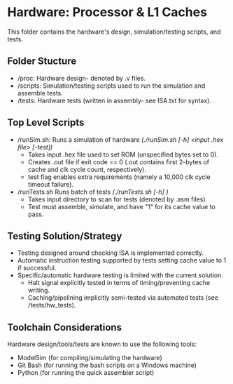 # Hardware: Processor & L1 Caches
This folder contains the hardware's design, simulation/testing scripts, and tests.

## Folder Stucture
- /proc: Hardware design- denoted by .v files.
- /scripts: Simulation/testing scripts used to run the simulation and assemble tests.
- /tests: Hardware tests (written in assembly- see ISA.txt for syntax).

## Top Level Scripts
- /runSim.sh: Runs a simulation of hardware *(./runSim.sh [-h] <input .hex file> [-test])*
  - Takes input .hex file used to set ROM (unspecified bytes set to 0).
  - Creates .out file if exit code == 0 (.out contains first 2-bytes of cache and clk cycle count, respectively).
  - test flag enables extra requirements (namely a 10,000 clk cycle timeout failure).
- /runTests.sh Runs batch of tests *(./runTests.sh [-h] <directory>)*
  - Takes input directory to scan for tests (denoted by .asm files).
  - Test must assemble, simulate, and have "1" for its cache value to pass.

## Testing Solution/Strategy
- Testing designed around checking ISA is implemented correctly.
- Automatic instruction testing supported by tests setting cache value to 1 if successful.
- Specific/automatic hardware testing is limited with the current solution.
  - Halt signal explicitly tested in terms of timing/preventing cache writing.
  - Caching/pipelining implicitly semi-tested via automated tests (see /tests/hw_tests).

## Toolchain Considerations
Hardware design/tools/tests are known to use the following tools:
- ModelSim (for compiling/simulating the hardware)
- Git Bash (for running the bash scripts on a Windows machine)
- Python (for running the quick assembler script)
